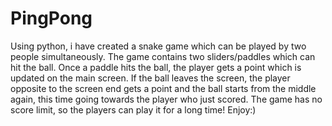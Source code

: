 # PingPong
Using python, i have created a snake game which can be played by two people simultaneously.
The game contains two sliders/paddles which can hit the ball.
Once a paddle hits the ball, the player gets a point which is updated on the main screen.
If the ball leaves the screen, the player opposite to the screen end gets a point and the ball starts from the middle again, this time going towards the player who just scored.
The game has no score limit, so the players can play it for a long time!
Enjoy:)
